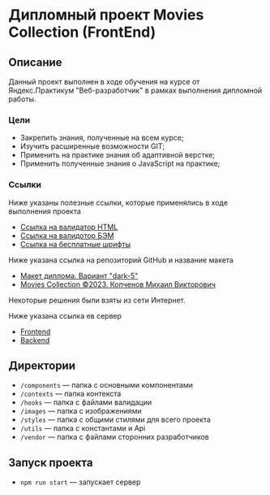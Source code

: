 # Дипломный проект Movies Collection (FrontEnd)

## Описание

Данный проект выполнен в ходе обучения на курсе от Яндекс.Практикум "Веб-разработчик" в рамках выполнения дипломной работы.

### Цели
* Закрепить знания, полученные на всем курсе;
* Изучить расширенные возможности GIT;
* Применить на практике знания об адаптивной верстке;
* Применить полученные знания о JavaScript на практике;

### Ссылки

Ниже указаны полезные ссылки, которые применялись в ходе выполнения проекта

* [Ссылка на валидатор HTML](https://validator.w3.org/nu/)
* [Ссылка на валидотор БЭМ](https://nglazov.github.io/bem-validator-page/)
* [Ссылка на бесплатные шрифты](https://fonts.google.com/?query=Inter)

Ниже указана ссылка на репозиторий GitHub и название макета

* [Макет диплома. Вариант "dark-5"](https://www.figma.com/file/6FMWkB94wE7KTkcCgUXtnC/light-1?type=design&node-id=891-3857&mode=design&t=2o1n0jVrlmCiWxAF-0)
* [Movies Collection ©2023. Копченов Михаил Викторович](https://github.com/MichaelKopchenov/movies-explorer-frontend/tree/level-3)

Некоторые решения были взяты из сети Интернет.

Ниже указана ссылка ев сервер

* [Frontend](http://fr-kmv-movies-diplom.nomoredomainsicu.ru)
* [Backend](http://kmv-movies-diplom.nomoredomainsicu.ru)


## Директории

* `/components` — папка с основными компонентами
* `/contexts` — папка контекста
* `/hooks` — папка с файлами валидации
* `/images` — папка с изображениями
* `/styles` — папка с общими стилями для всего проекта
* `/utils` — папка с константами и Api
* `/vendor` — папка с файлами сторонних разработчиков

## Запуск проекта

* `npm run start` — запускает сервер

